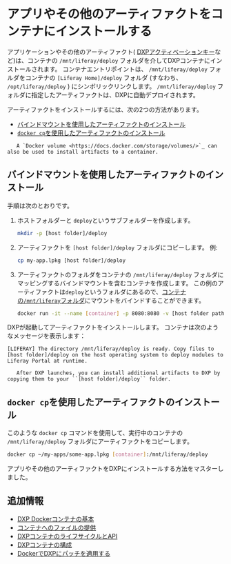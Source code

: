 # アプリやその他のアーティファクトをコンテナにインストールする

アプリケーションやその他のアーティファクト( [DXPアクティベーションキー](../../setting-up-liferay-dxp/activating-liferay-dxp.md)など)は、コンテナの `/mnt/liferay/deploy` フォルダを介してDXPコンテナにインストールされます。 コンテナエントリポイントは、 `/mnt/liferay/deploy` フォルダをコンテナの `[Liferay Home]/deploy` フォルダ (すなわち、 `/opt/liferay/deploy` ) にシンボリックリンクします。 `/mnt/liferay/deploy` フォルダに指定したアーティファクトは、DXPに自動デプロイされます。

アーティファクトをインストールするには、次の2つの方法があります。

  - [バインドマウントを使用したアーティファクトのインストール](#installing-artifacts-using-a-bind-mount)
  - [`docker cp`を使用したアーティファクトのインストール](#installing-artifacts-using-docker-cp)

<!-- end list -->

``` note::
   A `Docker volume <https://docs.docker.com/storage/volumes/>`_ can also be used to install artifacts to a container.
```

## バインドマウントを使用したアーティファクトのインストール

手順は次のとおりです。

1.  ホストフォルダーと `deploy`というサブフォルダーを作成します。

    ``` bash
    mkdir -p [host folder]/deploy
    ```

2.  アーティファクトを `[host folder]/deploy` フォルダにコピーします。 例:

    ``` bash
    cp my-app.lpkg [host folder]/deploy
    ```

3.  アーティファクトのフォルダをコンテナの `/mnt/liferay/deploy` フォルダにマッピングするバインドマウントを含むコンテナを作成します。 この例のアーティファクトは`deploy`というフォルダにあるので、[コンテナの`/mnt/liferay`フォルダ](./providing-files-to-the-container.md#bind-mounting-a-host-folder-to-mnt-liferay)にマウントをバインドすることができます。

    ``` bash
    docker run -it --name [container] -p 8080:8080 -v [host folder path]:/mnt/liferay liferay/dxp:[tag]
    ```

DXPが起動してアーティファクトをインストールします。 コンテナは次のようなメッセージを表示します：

``` message
[LIFERAY] The directory /mnt/liferay/deploy is ready. Copy files to [host folder]/deploy on the host operating system to deploy modules to Liferay Portal at runtime.
```

``` note::
   After DXP launches, you can install additional artifacts to DXP by copying them to your ``[host folder]/deploy`` folder.
```

## `docker cp`を使用したアーティファクトのインストール

このような `docker cp` コマンドを使用して、実行中のコンテナの `/mnt/liferay/deploy` フォルダにアーティファクトをコピーします。

``` bash
docker cp ~/my-apps/some-app.lpkg [container]:/mnt/liferay/deploy
```

アプリやその他のアーティファクトをDXPにインストールする方法をマスターしました。

## 追加情報

  - [DXP Dockerコンテナの基本](./dxp-docker-container-basics.md)
  - [コンテナへのファイルの提供](./providing-files-to-the-container.md)
  - [DXPコンテナのライフサイクルとAPI](./dxp-container-lifecycle-and-api.md)
  - [DXPコンテナの構成](./configuring-dxp-containers.md)
  - [DockerでDXPにパッチを適用する](./patching-dxp-in-docker.md)
